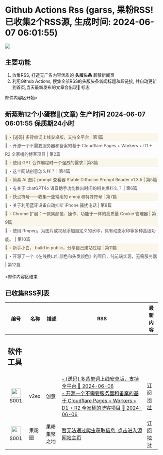 # Github Actions Rss (garss, 果粉RSS! 已收集2个RSS源, 生成时间: 2024-06-07 06:01:55)

![](https://cdn.jsdelivr.net/gh/xinkeji/garss/_media/ga-rss.png)



## 主要功能
1. 收集RSS, 打造无广告内容优质的 **头版头条** 超赞新闻页
2. 利用Github Actions, 搜集全部RSS的头版头条新闻标题和超链接, 并自动更新到首页,当天最新发布的文章会出现🌈 标志

邮件内容区开始>
<h2>新蒸熟12个小蛋糕🍰(文章) 生产时间 2024-06-07 06:01:55 保质期24小时</h2>

<div style='line-height:3;background-color:#FAF6EA;' ><a href='https://www.v2ex.com/t/1047488#reply15' style="line-height:2;text-decoration:none;display:block;color:#584D49;">🌈 ‣ [送码] 多背单词上线安卓版，支持全平台 | 第1篇</a></div><div style='line-height:3;' ><a href='https://www.v2ex.com/t/1047473#reply10' style="line-height:2;text-decoration:none;display:block;color:#584D49;">🌈 ‣ 开源一个不需要服务器和备案的基于 Cloudflare Pages + Workers + D1 + R2 全家桶的博客项目 | 第2篇</a></div><div style='line-height:3;background-color:#FAF6EA;' ><a href='https://www.v2ex.com/t/1047501#reply7' style="line-height:2;text-decoration:none;display:block;color:#584D49;">🌈 ‣ 使用 GPT 合作编程时一个强烈的需求 | 第3篇</a></div><div style='line-height:3;' ><a href='https://www.v2ex.com/t/1047524#reply3' style="line-height:2;text-decoration:none;display:block;color:#584D49;">🌈 ‣ 这个网站创意怎么样？ | 第4篇</a></div><div style='line-height:3;background-color:#FAF6EA;' ><a href='https://www.v2ex.com/t/1047499#reply2' style="line-height:2;text-decoration:none;display:block;color:#584D49;">🌈 ‣ 简易 AI 图片 prompt 查看器 Stable Diffusion Prompt Reader v1.3.5 | 第5篇</a></div><div style='line-height:3;' ><a href='https://www.v2ex.com/t/1047516#reply0' style="line-height:2;text-decoration:none;display:block;color:#584D49;">🌈 ‣ 有关于 chatGPT4o 语音助手功能推出时间的相关爆料么？ | 第6篇</a></div><div style='line-height:3;background-color:#FAF6EA;' ><a href='https://www.v2ex.com/t/1047503#reply1' style="line-height:2;text-decoration:none;display:block;color:#584D49;">🌈 ‣ 快点符号——收集一些常用的 emoji 和特殊符号 | 第7篇</a></div><div style='line-height:3;' ><a href='https://www.v2ex.com/t/1047422#reply6' style="line-height:2;text-decoration:none;display:block;color:#584D49;">🌈 ‣ 关于利用蓝牙设备自动挂断 iPhone 骚扰电话 | 第8篇</a></div><div style='line-height:3;background-color:#FAF6EA;' ><a href='https://www.v2ex.com/t/1047424#reply2' style="line-height:2;text-decoration:none;display:block;color:#584D49;">🌈 ‣ Chrome 扩展：一款集颜值、操作、功能于一体的高质量 Cookie 管理器 | 第9篇</a></div><div style='line-height:3;' ><a href='https://www.v2ex.com/t/1047363#reply2' style="line-height:2;text-decoration:none;display:block;color:#584D49;">🌈 ‣ 使用 ffmpeg，为图片或视频添加自定义的水印，具有动态水印等多种高级功能。 | 第10篇</a></div><div style='line-height:3;background-color:#FAF6EA;' ><a href='https://www.v2ex.com/t/1047191#reply14' style="line-height:2;text-decoration:none;display:block;color:#584D49;">🌈 ‣ 新手小白， build in public，分享自己建站过程 | 第11篇</a></div><div style='line-height:3;' ><a href='https://www.v2ex.com/t/1047215#reply13' style="line-height:2;text-decoration:none;display:block;color:#584D49;">🌈 ‣ 开源了一个《在线换口红颜色和头发颜色》的项目，纯前端实现，无需服务器 | 第12篇</a></div>

<邮件内容区结束

## 已收集RSS列表

| 编号 | 名称 | 描述 | RSS | 最新内容 |
| --- | --- | --- | --- | --- |
| <h2 id="软件工具">软件工具</h2> |  |   |  |  |
| <div id="S001" style="text-align: center;"><img src="https://cdn.jsdelivr.net/gh/zhaoolee/garss/_media/favicon/S001.png" width="30px" style="width:30px;height: auto;"/><br><span>S001</span></div> | v2ex | 创意 | [‣ \[送码\] 多背单词上线安卓版，支持全平台 🌈 2024-06-06](https://www.v2ex.com/t/1047488#reply15)<br/>[‣ 开源一个不需要服务器和备案的基于 Cloudflare Pages + Workers + D1 + R2 全家桶的博客项目 🌈 2024-06-06](https://www.v2ex.com/t/1047473#reply10) | [订阅地址](https://www.v2ex.com/feed/tab/creative.xml) |
| <div id="S001" style="text-align: center;"><img src="https://cdn.jsdelivr.net/gh/zhaoolee/garss/_media/favicon/S001.png" width="30px" style="width:30px;height: auto;"/><br><span>S001</span></div> | 果粉圈 | 果粉集聚之地 | [暂无法通过爬虫获取信息, 点击进入源网站主页](https://g0f.cn) | [订阅地址](https://g0f.cn/rss.xml) |



